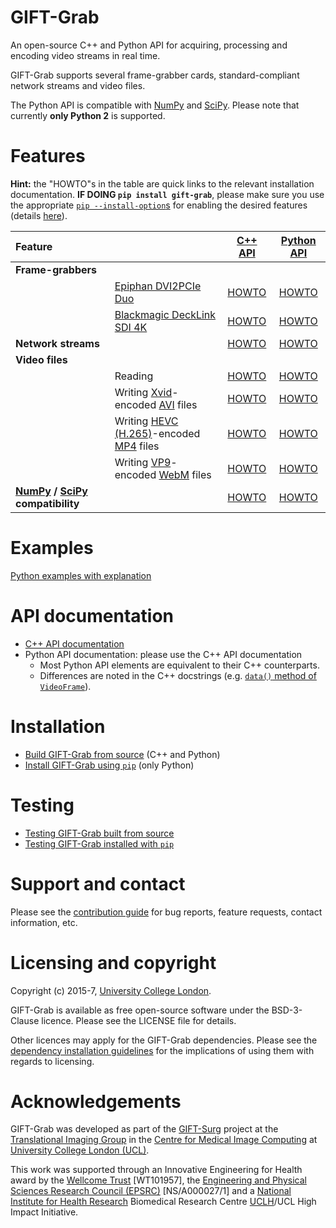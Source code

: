 # GIFT-Grab

An open-source C++ and Python API for acquiring, processing and encoding video streams in real time.

GIFT-Grab supports several frame-grabber cards, standard-compliant network streams and video files.

The Python API is compatible with [NumPy][numpy] and [SciPy][scipy].
Please note that currently **only Python 2** is supported.

[scipy]: https://www.scipy.org/
[numpy]: http://www.numpy.org/


# Features

**Hint:** the "HOWTO"s in the table are quick links to the relevant installation documentation. **IF DOING `pip install gift-grab`**, please make sure you use the appropriate [`pip --install-option`s][pip-install-ops] for enabling the desired features (details [here](doc/pypi.md)).

| **Feature** | | [**C++ API**](doc/build.md) | [**Python API**](doc/pypi.md) |
| :--- | :--- | :---: | :---: |
| **Frame-grabbers** | | | |
| | [Epiphan DVI2PCIe Duo][e-dd] | [HOWTO](doc/build.md#epiphan-dvi2pcie-duo) | [HOWTO](doc/pypi.md#epiphan-dvi2pcie-duo) |
| | [Blackmagic DeckLink SDI 4K][bm-dls4] | [HOWTO](doc/build.md#blackmagic-decklink-sdi-4k) |  [HOWTO](doc/pypi.md#blackmagic-decklink-sdi-4k) |
| **Network streams** | | [HOWTO](doc/build.md#network-streams) | [HOWTO](doc/pypi.md#network-streams) |
| **Video files** | | | |
| | Reading | [HOWTO](doc/build.md#reading-video-files) | [HOWTO](doc/pypi.md#reading-video-files) |
| | Writing [Xvid][xvid]-encoded [AVI][avi] files | [HOWTO](doc/build.md#xvid) | [HOWTO](doc/pypi.md#xvid) |
| | Writing [HEVC (H.265)][hevc]-encoded [MP4][mp4] files | [HOWTO](doc/build.md#hevc) | [HOWTO](doc/pypi.md#hevc) |
| | Writing [VP9][vp9]-encoded [WebM][webm] files | [HOWTO](doc/build.md#vp9) | [HOWTO](doc/pypi.md#vp9) |
| **[NumPy][numpy] / [SciPy][scipy] compatibility** | | [HOWTO](doc/build.md#python-api) | [HOWTO](doc/pypi.md#numpy) |


# Examples

[Python examples with explanation][rtd]

[rtd]: http://gift-grab.rtfd.io
[pip-install-ops]: https://pip.pypa.io/en/stable/reference/pip_install/#cmdoption-install-option


# API documentation

* [C++ API documentation](https://codedocs.xyz/gift-surg/GIFT-Grab/)
* Python API documentation: please use the C++ API documentation
  * Most Python API elements are equivalent to their C++ counterparts.
  * Differences are noted in the C++ docstrings (e.g. [`data()` method of `VideoFrame`][vf-data]).

[vf-data]: https://codedocs.xyz/gift-surg/GIFT-Grab/classgg_1_1_video_frame.html#a458e15b00b5b2d39855db76215c44055


# Installation

* [Build GIFT-Grab from source][build-from-source] (C++ and Python)
* [Install GIFT-Grab using `pip`][pip] (only Python)

[build-from-source]: doc/build.md
[pip]: doc/pypi.md


# Testing

* [Testing GIFT-Grab built from source](doc/build.md#testing-gift-grab) 
* [Testing GIFT-Grab installed with `pip`](doc/pypi.md#testing-gift-grab)


[e-dd]: http://www.epiphan.com/products/dvi2pcie-duo/
[bm-dls4]: https://www.blackmagicdesign.com/products/decklink/models
[xvid]: https://www.xvid.com/
[avi]: https://msdn.microsoft.com/en-us/library/windows/desktop/dd318189(v=vs.85).aspx
[hevc]: http://www.itu.int/ITU-T/recommendations/rec.aspx?rec=11885
[mp4]: http://www.iso.org/iso/catalogue_detail.htm?csnumber=38538
[vp9]:http://www.webmproject.org/vp9/
[webm]: https://www.webmproject.org/users/


# Support and contact

Please see the [contribution guide][cg] for bug reports, feature requests, contact information, etc.

[cg]: CONTRIBUTING.md

# Licensing and copyright

Copyright (c) 2015-7, [University College London][ucl].

GIFT-Grab is available as free open-source software under the BSD-3-Clause licence.
Please see the LICENSE file for details.

Other licences may apply for the GIFT-Grab dependencies.
Please see the [dependency installation guidelines][gg-tips] for the implications of using them with regards to licensing.

[gg-tips]: doc/tips.md


# Acknowledgements

GIFT-Grab was developed as part of the [GIFT-Surg][giftsurg] project at the [Translational Imaging Group][tig] in the [Centre for Medical Image Computing][cmic] at [University College London (UCL)][ucl].

This work was supported through an Innovative Engineering for Health award by the [Wellcome Trust][wellcometrust] [WT101957], the [Engineering and Physical Sciences Research Council (EPSRC)][epsrc] [NS/A000027/1] and a [National Institute for Health Research][nihr] Biomedical Research Centre [UCLH][uclh]/UCL High Impact Initiative.


[tig]: http://cmictig.cs.ucl.ac.uk
[giftsurg]: http://www.gift-surg.ac.uk
[cmic]: http://cmic.cs.ucl.ac.uk
[ucl]: http://www.ucl.ac.uk
[nihr]: http://www.nihr.ac.uk/research
[uclh]: http://www.uclh.nhs.uk
[epsrc]: http://www.epsrc.ac.uk
[wellcometrust]: http://www.wellcome.ac.uk
